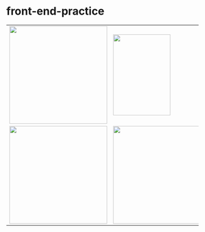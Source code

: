 # front-end-practice

<table>
<tr>
<td><img style="width: 256px; height: 256px;" src="https://upload.wikimedia.org/wikipedia/commons/thumb/6/61/HTML5_logo_and_wordmark.svg/1024px-HTML5_logo_and_wordmark.svg.png"></td>
<td><img style="width: 150px; height: 212px;" src="https://upload.wikimedia.org/wikipedia/commons/thumb/d/d5/CSS3_logo_and_wordmark.svg/1200px-CSS3_logo_and_wordmark.svg.png"></td>
<td><img style="width: 256px; height: 256px;" src="https://upload.wikimedia.org/wikipedia/commons/thumb/9/99/Unofficial_JavaScript_logo_2.svg/1200px-Unofficial_JavaScript_logo_2.svg.png"></td>
</tr>
<tr>
<td><img style="width: 256px; height: 256px;" src="https://miro.medium.com/max/1400/0*2V2DdOsSy98UGx0n.jpeg"></td>
<td><img style="width: 256px; height: 256px;" src="http://talenthometraining.in/wp-content/uploads/2019/02/Icons-DS-01-1024x1024.png"></td>
<td><img style="width: 256px; height: 256px;" src="https://www.learnsimpli.com/wp-content/uploads/2021/05/Data-structure-and-algorithms.png"></td>
</tr>
</table>
